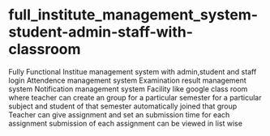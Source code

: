 # full_institute_management_system-student-admin-staff-with-classroom
Fully Functional Institue management system with admin,student and staff login 
Attendence management system
Examination result management system
Notification management system
Facility like google class room where teacher can create an group for a particular semester  for a particular subject and
student of that semester automatically joined that group
Teacher can give assignment and set an submission time for each assignment
submission of each assignment can be viewed in list wise
